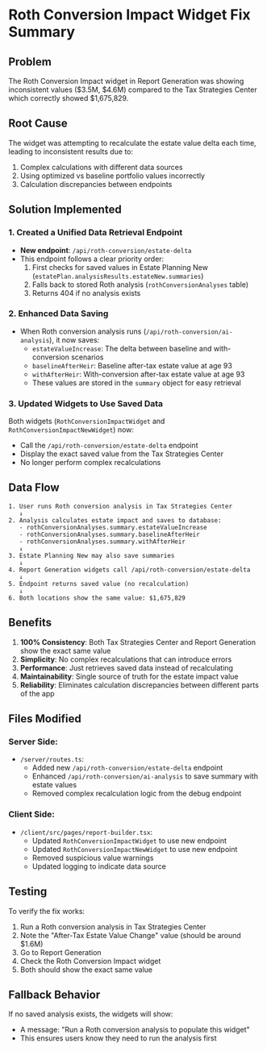 # Roth Conversion Impact Widget Fix Summary

## Problem
The Roth Conversion Impact widget in Report Generation was showing inconsistent values ($3.5M, $4.6M) compared to the Tax Strategies Center which correctly showed $1,675,829.

## Root Cause
The widget was attempting to recalculate the estate value delta each time, leading to inconsistent results due to:
1. Complex calculations with different data sources
2. Using optimized vs baseline portfolio values incorrectly
3. Calculation discrepancies between endpoints

## Solution Implemented

### 1. Created a Unified Data Retrieval Endpoint
- **New endpoint**: `/api/roth-conversion/estate-delta`
- This endpoint follows a clear priority order:
  1. First checks for saved values in Estate Planning New (`estatePlan.analysisResults.estateNew.summaries`)
  2. Falls back to stored Roth analysis (`rothConversionAnalyses` table)
  3. Returns 404 if no analysis exists

### 2. Enhanced Data Saving
- When Roth conversion analysis runs (`/api/roth-conversion/ai-analysis`), it now saves:
  - `estateValueIncrease`: The delta between baseline and with-conversion scenarios
  - `baselineAfterHeir`: Baseline after-tax estate value at age 93
  - `withAfterHeir`: With-conversion after-tax estate value at age 93
  - These values are stored in the `summary` object for easy retrieval

### 3. Updated Widgets to Use Saved Data
Both widgets (`RothConversionImpactWidget` and `RothConversionImpactNewWidget`) now:
- Call the `/api/roth-conversion/estate-delta` endpoint
- Display the exact saved value from the Tax Strategies Center
- No longer perform complex recalculations

## Data Flow

```
1. User runs Roth conversion analysis in Tax Strategies Center
   ↓
2. Analysis calculates estate impact and saves to database:
   - rothConversionAnalyses.summary.estateValueIncrease
   - rothConversionAnalyses.summary.baselineAfterHeir
   - rothConversionAnalyses.summary.withAfterHeir
   ↓
3. Estate Planning New may also save summaries
   ↓
4. Report Generation widgets call /api/roth-conversion/estate-delta
   ↓
5. Endpoint returns saved value (no recalculation)
   ↓
6. Both locations show the same value: $1,675,829
```

## Benefits

1. **100% Consistency**: Both Tax Strategies Center and Report Generation show the exact same value
2. **Simplicity**: No complex recalculations that can introduce errors
3. **Performance**: Just retrieves saved data instead of recalculating
4. **Maintainability**: Single source of truth for the estate impact value
5. **Reliability**: Eliminates calculation discrepancies between different parts of the app

## Files Modified

### Server Side:
- `/server/routes.ts`:
  - Added new `/api/roth-conversion/estate-delta` endpoint
  - Enhanced `/api/roth-conversion/ai-analysis` to save summary with estate values
  - Removed complex recalculation logic from the debug endpoint

### Client Side:
- `/client/src/pages/report-builder.tsx`:
  - Updated `RothConversionImpactWidget` to use new endpoint
  - Updated `RothConversionImpactNewWidget` to use new endpoint
  - Removed suspicious value warnings
  - Updated logging to indicate data source

## Testing
To verify the fix works:
1. Run a Roth conversion analysis in Tax Strategies Center
2. Note the "After-Tax Estate Value Change" value (should be around $1.6M)
3. Go to Report Generation
4. Check the Roth Conversion Impact widget
5. Both should show the exact same value

## Fallback Behavior
If no saved analysis exists, the widgets will show:
- A message: "Run a Roth conversion analysis to populate this widget"
- This ensures users know they need to run the analysis first